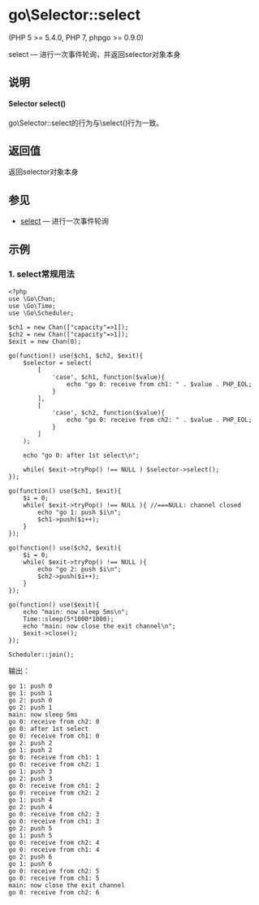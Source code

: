 # go\Selector::select
  
\(PHP 5 >= 5.4.0, PHP 7, phpgo >= 0.9.0\)

select — 进行一次事件轮询，并返回selector对象本身

## 说明
#### Selector select()
  
go\Selector::select的行为与\select()行为一致。

## 返回值
返回selector对象本身

## 参见
- [select](https://github.com/birdwyx/phpgo/blob/master/md/cn/select.md) — 进行一次事件轮询

## 示例
### 1. select常规用法
```
<?php
use \Go\Chan;
use \Go\Time;
use \Go\Scheduler;

$ch1 = new Chan(["capacity"=>1]);
$ch2 = new Chan(["capacity"=>1]);
$exit = new Chan(0);

go(function() use($ch1, $ch2, $exit){
    $selector = select(
        [
            'case', $ch1, function($value){
                echo "go 0: receive from ch1: " . $value . PHP_EOL;
            }
        ],
        [
            'case', $ch2, function($value){
                echo "go 0: receive from ch2: " . $value . PHP_EOL;
            }
        ]
    );
    
    echo "go 0: after 1st select\n";
    
    while( $exit->tryPop() !== NULL ) $selector->select();
});

go(function() use($ch1, $exit){
    $i = 0;
    while( $exit->tryPop() !== NULL ){ //===NULL: channel closed
        echo "go 1: push $i\n";
        $ch1->push($i++);
    }
});

go(function() use($ch2, $exit){
    $i = 0;
    while( $exit->tryPop() !== NULL ){
        echo "go 2: push $i\n";
        $ch2->push($i++);
    }
});

go(function() use($exit){
    echo "main: now sleep 5ms\n";
    Time::sleep(5*1000*1000);
    echo "main: now close the exit channel\n";
    $exit->close();
});

Scheduler::join();
```
输出：
```
go 1: push 0
go 1: push 1
go 2: push 0
go 2: push 1
main: now sleep 5ms
go 0: receive from ch2: 0
go 0: after 1st select
go 0: receive from ch1: 0
go 2: push 2
go 1: push 2
go 0: receive from ch1: 1
go 0: receive from ch2: 1
go 1: push 3
go 2: push 3
go 0: receive from ch1: 2
go 0: receive from ch2: 2
go 1: push 4
go 2: push 4
go 0: receive from ch2: 3
go 0: receive from ch1: 3
go 2: push 5
go 1: push 5
go 0: receive from ch2: 4
go 0: receive from ch1: 4
go 2: push 6
go 1: push 6
go 0: receive from ch2: 5
go 0: receive from ch1: 5
main: now close the exit channel
go 0: receive from ch2: 6
```
